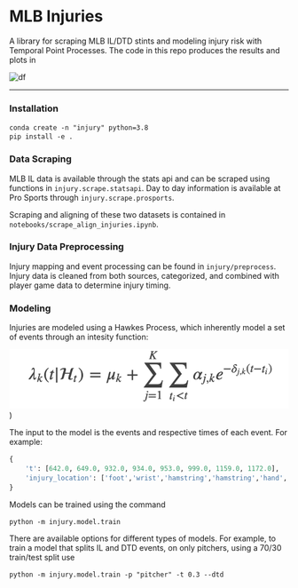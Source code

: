 # MLB Injuries

A library for scraping MLB IL/DTD stints and modeling injury risk with Temporal Point Processes. The code in this repo produces the results and plots in [](https://sharpestats.com/mlb-injury-point-process/)

![df](https://sharpestats.com/assets/img/mlb-injury-point-process/trout-split-intensity.png)

---

### Installation

```
conda create -n "injury" python=3.8
pip install -e .
```


### Data Scraping

MLB IL data is available through the stats api and can be scraped using functions in `injury.scrape.statsapi`. Day to day information is available at Pro Sports through `injury.scrape.prosports`. 

Scraping and aligning of these two datasets is contained in `notebooks/scrape_align_injuries.ipynb`. 

### Injury Data Preprocessing

Injury mapping and event processing can be found in `injury/preprocess`. Injury data is cleaned from both sources, categorized, and combined with player game data to determine injury timing. 

### Modeling 

Injuries are modeled using a Hawkes Process, which inherently model a set of events through an intesity function:

![intensity](/img/hawkes.png))

The input to the model is the events and respective times of each event. For example:

```python 
{
    't': [642.0, 649.0, 932.0, 934.0, 953.0, 999.0, 1159.0, 1172.0],
    'injury_location': ['foot','wrist','hamstring','hamstring','hand','head/neck','wrist','other leg']
}
```

Models can be trained using the command 
```
python -m injury.model.train
```

There are available options for different types of models. For example, to train a model that splits IL and DTD events, on only pitchers, using a 70/30 train/test split use
```
python -m injury.model.train -p "pitcher" -t 0.3 --dtd
```

